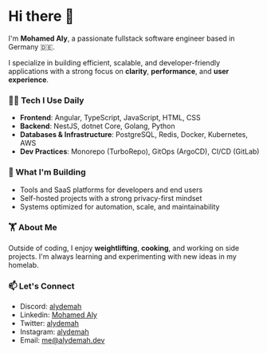 # Hi there 👋

I'm **Mohamed Aly**, a passionate fullstack software engineer based in Germany 🇩🇪.

I specialize in building efficient, scalable, and developer-friendly applications with a strong focus on **clarity**, **performance**, and **user experience**.

### 👨‍💻 Tech I Use Daily
- **Frontend**: Angular, TypeScript, JavaScript, HTML, CSS
- **Backend**: NestJS, dotnet Core, Golang, Python
- **Databases & Infrastructure**: PostgreSQL, Redis, Docker, Kubernetes, AWS
- **Dev Practices**: Monorepo (TurboRepo), GitOps (ArgoCD), CI/CD (GitLab)

### 🚀 What I'm Building
- Tools and SaaS platforms for developers and end users
- Self-hosted projects with a strong privacy-first mindset
- Systems optimized for automation, scale, and maintainability

### 🏋️ About Me
Outside of coding, I enjoy **weightlifting**, **cooking**, and working on side projects. I'm always learning and experimenting with new ideas in my homelab.



### 📫 Let's Connect
- Discord: [alydemah](https://discord.com/users/702549673113550969)
- Linkedin: [Mohamed Aly](https://www.linkedin.com/in/alydemah)
- Twitter: [alydemah](https://twitter.com/alydemah)
- Instagram: [alydemah](https://www.instagram.com/alydemah)
- Email: [me@alydemah.dev](mailto://me@alydemah.dev)



